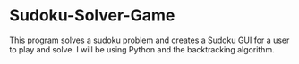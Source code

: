 # Sudoku-Solver-Game
This program solves a sudoku problem and creates a Sudoku GUI for a user to play and solve. I will be using Python and the backtracking algorithm.
